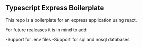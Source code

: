## Typescript Express Boilerplate

This repo is a boilerplate for an express application using react.

For future realeases it is in mind to add:

-Support for .env files
-Support for sql and nosql databases